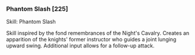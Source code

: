 ### Phantom Slash [225]

Skill: Phantom Slash

Skill inspired by the fond remembrances of the Night's Cavalry. Creates an apparition of the knights' former instructor who guides a joint lunging upward swing. Additional input allows for a follow-up attack.